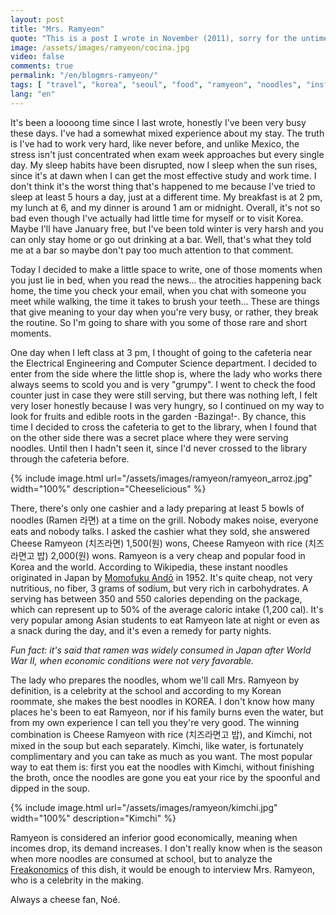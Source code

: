 ```yaml
---
layout: post
title: "Mrs. Ramyeon"
quote: "This is a post I wrote in November (2011), sorry for the untimeliness of my life story."
image: /assets/images/ramyeon/cocina.jpg
video: false
comments: true
permalink: "/en/blogmrs-ramyeon/"
tags: [ "travel", "korea", "seoul", "food", "ramyeon", "noodles", "instant-noodles", "cheese", "kimchi" ]
lang: "en"
---
```


It's been a loooong time since I last wrote, honestly I've been very busy these days. I've had a somewhat mixed experience about my stay. The truth is I've had to work very hard, like never before, and unlike Mexico, the stress isn't just concentrated when exam week approaches but every single day. My sleep habits have been disrupted, now I sleep when the sun rises, since it's at dawn when I can get the most effective study and work time. I don't think it's the worst thing that's happened to me because I've tried to sleep at least 5 hours a day, just at a different time. My breakfast is at 2 pm, my lunch at 6, and my dinner is around 1 am or midnight. Overall, it's not so bad even though I've actually had little time for myself or to visit Korea. Maybe I'll have January free, but I've been told winter is very harsh and you can only stay home or go out drinking at a bar. Well, that's what they told me at a bar so maybe don't pay too much attention to that comment.

Today I decided to make a little space to write, one of those moments when you just lie in bed, when you read the news... the atrocities happening back home, the time you check your email, when you chat with someone you meet while walking, the time it takes to brush your teeth... These are things that give meaning to your day when you're very busy, or rather, they break the routine. So I'm going to share with you some of those rare and short moments.

One day when I left class at 3 pm, I thought of going to the cafeteria near the Electrical Engineering and Computer Science department. I decided to enter from the side where the little shop is, where the lady who works there always seems to scold you and is very "grumpy". I went to check the food counter just in case they were still serving, but there was nothing left, I felt very loser honestly because I was very hungry, so I continued on my way to look for fruits and edible roots in the garden -Bazinga!-. By chance, this time I decided to cross the cafeteria to get to the library, when I found that on the other side there was a secret place where they were serving noodles. Until then I hadn't seen it, since I'd never crossed to the library through the cafeteria before.

{% include image.html url="/assets/images/ramyeon/ramyeon_arroz.jpg" width="100%" description="Cheeselicious" %}

There, there's only one cashier and a lady preparing at least 5 bowls of noodles (Ramen 라면) at a time on the grill. Nobody makes noise, everyone eats and nobody talks. I asked the cashier what they sold, she answered Cheese Ramyeon (치즈라면) 1,500(원) wons, Cheese Ramyeon with rice (치즈라면고 밥) 2,000(원) wons. Ramyeon is a very cheap and popular food in Korea and the world. According to Wikipedia, these instant noodles originated in Japan by [Momofuku Andō](https://en.wikipedia.org/wiki/Momofuku_Ando) in 1952. It's quite cheap, not very nutritious, no fiber, 3 grams of sodium, but very rich in carbohydrates. A serving has between 350 and 550 calories depending on the package, which can represent up to 50% of the average caloric intake (1,200 cal). It's very popular among Asian students to eat Ramyeon late at night or even as a snack during the day, and it's even a remedy for party nights.

<cite>
Fun fact: it's said that ramen was widely consumed in Japan after World War II, when economic conditions were not very favorable.
</cite>

The lady who prepares the noodles, whom we'll call Mrs. Ramyeon by definition, is a celebrity at the school and according to my Korean roommate, she makes the best noodles in KOREA. I don't know how many places he's been to eat Ramyeon, nor if his family burns even the water, but from my own experience I can tell you they're very good. The winning combination is Cheese Ramyeon with rice (치즈라면고 밥), and Kimchi, not mixed in the soup but each separately. Kimchi, like water, is fortunately complimentary and you can take as much as you want. The most popular way to eat them is: first you eat the noodles with Kimchi, without finishing the broth, once the noodles are gone you eat your rice by the spoonful and dipped in the soup.

{% include image.html url="/assets/images/ramyeon/kimchi.jpg" width="100%" description="Kimchi" %}

Ramyeon is considered an inferior good economically, meaning when incomes drop, its demand increases. I don't really know when is the season when more noodles are consumed at school, but to analyze the [Freakonomics](http://en.wikipedia.org/wiki/Freakonomics) of this dish, it would be enough to interview Mrs. Ramyeon, who is a celebrity in the making.

Always a cheese fan, Noé.
